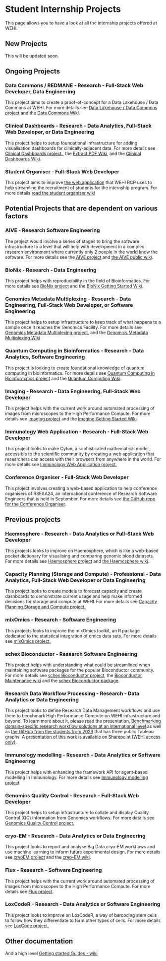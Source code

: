 # Student Internship Projects

This page allows you to have a look at all the internship projects offered at WEHI.

## New Projects 

This will be updated soon.

## Ongoing Projects

### Data Commons / REDMANE - Research - Full-Stack Web Developer, Data Engineering
This project aims to create a proof-of-concept for a Data Lakehouse / Data Commons at WEHI. For more details see [Data Lakehouse / Data Commons project](student-data-commons) and the [Data Commons Wiki](https://github.com/WEHI-ResearchComputing/data-commons/wiki).

### Clinical Dashboards - Research - Data Analytics, Full-Stack Web Developer, or Data Engineering
This project helps to setup foundational infrastructure for adding visualisation dashboards for clinically-adjacent data. For more details see [Clinical Dashboards project.](student-clinical-dashboards), the [Extract PDF Wiki](https://github.com/Clinical-Informatics-Collaborative/pdf-extraction-clinical-reports/wiki), and the [Clinical Dashboards Wiki](https://github.com/Clinical-Informatics-Collaborative/clinical_dashboards/wiki).

### Student Organiser - Full-Stack Web Developer
This project aims to improve [the web application](https://github.com/WEHI-ResearchComputing/student-intern-organiser) that WEHI RCP uses to help streamline the recruitment of students for the internship program. For more details [read the student organiser wiki](https://github.com/WEHI-ResearchComputing/student-intern-organiser/wiki)


## Potential Projects that are dependent on various factors

### AIVE - Research Software Engineering
The project would involve a series of stages to bring the software infrastructure to a level that will help with development in a complex research environment where currently only 2 people in the world know the software.  For more details see the [AIVE project](student-aive) and [the AIVE public wiki](https://github.com/MitochondRuna/AIVE-Intro/wiki).

### BioNix - Research - Data Engineering
This project helps with reproducibility in the field of Bioinformatics. For more details see [BioNix project](student-bionix) and the [BioNix Getting Started Wiki](https://github.com/WEHI-ResearchComputing/BioNix-GettingStarted/wiki).

### Genomics Metadata Multiplexing - Research - Data Engineering, Full-Stack Web Developer, or Software Engineering
This project helps to setup infrastructure to keep track of what happens to a sample once it reaches the Genomics Facility. For more details see [Genomics Metadata Multiplexing project.](student-genomics-metadata.md) and the [Genomics Metadata Multiplexing Wiki](https://github.com/WEHI-ResearchComputing/Genomics-Metadata-Multiplexing/wiki) 

### Quantum Computing in Bioinformatics - Research - Data Analytics, Software Engineering

This project is looking to create foundational knowledge of quantum computing in bioinformatics. For more details see [Quantum Computing in Bioinformatics project](student-quantum) and the [Quantum Computing Wiki](https://github.com/WEHI-ResearchComputing/quantum-computing/wiki).

### Imaging - Research - Data Engineering, Full-Stack Web Developer
This project helps with the current work around automated processing of images from microscopes to the High Performance Compute. For more details see [Imaging project](student-imaging) and the [Imaging Getting Started Wiki](https://github.com/WEHI-ResearchComputing/Imaging-Getting-Started/wiki).


### Immunology Web Application - Research - Full-Stack Web Developer

This project looks to make Cyton, a sophisticated mathematical model, accessible to the scientific community by creating a web application that researchers can access with their browsers from anywhere in the world. For more details see [Immunology Web Application project.](student-immunology-web-application)


### Conference Organiser - Full-Stack Web Developer

This project involves creating a web-based application to help conference organisers of RSEAA24, an international conference of Research Software Engineers that is held in September. For more details see [the GitHub repo for the Conference Organiser](https://github.com/rowlandm/conference_organiser).



## Previous projects


### Haemosphere - Research - Data Analytics or Full-Stack Web Developer
This projects looks to improve on Haemosphere, which is like a web-based pocket dictionary for visualising and comparing genomic blood datasets. For more details see [Haemosphere project](student-haemosphere) and [the Haemosphere wiki](https://github.com/WEHI-ResearchComputing/haemosphere-introduction/wiki).

### Capacity Planning (Storage and Compute) - Professional - Data Analytics, Full-Stack Web Developer or Data Engineering
This project looks to create models to forecast capacity and create dashboards to demonstrate current usage and help make informed decisions for storage and compute at WEHI. For more details see [Capacity Planning Storage and Compute project.](student-capacity-planning.md)

### mixOmics - Research - Software Engineering
This projects looks to improve the mixOmics toolkit, an R package dedicated to the statistical integration of omics data sets. For more details see  [mixOmics project.](student-mixOmics.md) 


### schex Bioconductor - Research Software Engineering
This project helps with understanding what could be streamlined when maintaining software packages for the popular Bioconductor community. For more details see [schex Bioconductor project](student-schex), the [Bioconductor Maintenance wiki](https://github.com/WEHI-ResearchComputing/bioconductor_maintenance/wiki) and the [schex Bioconductor package](https://bioconductor.org/packages/release/bioc/html/schex.html).


### Research Data Workflow Processing - Research -  Data Analytics or Data Engineering
This project looks to define Research Data Management workflows and use them to benchmark High Performance Compute on WEHI infrastructure and beyond.
To learn more about it, please read the presentation, [Benchmarking domain-specific research workflow solutions at an international level](https://figshare.com/articles/presentation/Benchmarking_domain-specific_research_workflow_solutions_at_an_international_level/21259425) as well as [the GitHub from the students from 2023](https://github.com/JiayaoLU/Data-Science-Project) that has three public Tableau graphs. A [presentation of this work is available on Sharepoint (WEHI access only)](https://wehieduau.sharepoint.com/:b:/r/sites/StudentInternGroupatWEHI/Shared%20Documents/Benchmarking%20HPC%20Research%20Data%20Workflow/DSP%20S2%20Final%20Presentation.pdf?csf=1&web=1&e=iB4AFa).

### Immunology modelling - Research - Data Analytics or Software Engineering
This project helps with enhancing the framework API for agent-based modelling in Immunology. For more details see [Immunology modelling project](student-immunology-modelling)

### Genomics Quality Control - Research - Full-Stack Web Developer
This project helps to setup infrastructure to collate and display Quality Control (QC) information from Genomics workflows. For more details see [Genomics Quality Control project.](student-genomics-qc)


### cryo-EM - Research - Data Analytics or Data Engineering
This project looks to report and analyse Big Data cryo-EM workflows and use machine learning to inform future experimental design. For more details see [cryoEM project](student-cryoem) and the [cryo-EM wiki](https://github.com/WEHI-ResearchComputing/cryo_em_grid_detection_ai/wiki).

### Flux - Research - Software Engineering

This project helps with the current work around automated processing of images from microscopes to the High Performance Compute. For more details see [Flux project](student-flux).

### LoxCodeR - Research - Data Analytics or Software Engineering
This project looks to improve on LoxCodeR, a way of barcoding stem cells to follow how they differentiate to form other types of cells. For more details see [LoxCode project.](student-loxcoder)


## Other documentation

And a high level [Getting started Guides - wiki](https://github.com/Research-Data-Workflows/getting-started-guide/wiki)
